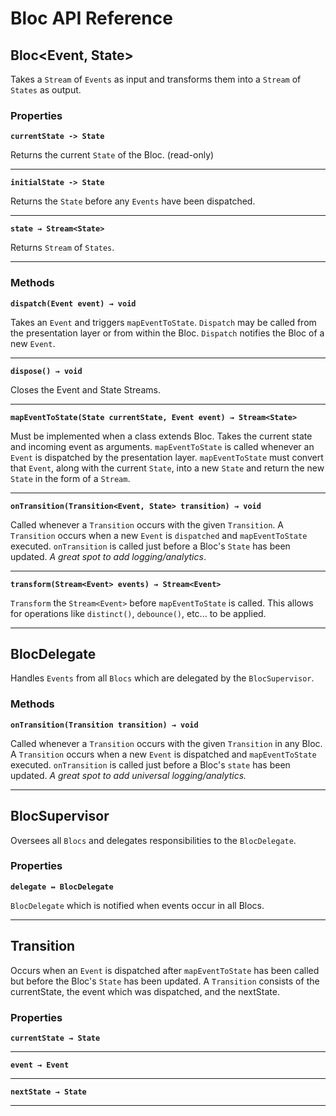 # Bloc API Reference

## Bloc<Event, State>

Takes a `Stream` of `Events` as input and transforms them into a `Stream` of `States` as output.

### Properties

**`currentState -> State`**

Returns the current `State` of the Bloc. (read-only)

---

**`initialState -> State`**

Returns the `State` before any `Events` have been dispatched.

---

**`state → Stream<State>`**

Returns `Stream` of `States`.

---

### Methods

**`dispatch(Event event) → void`**

Takes an `Event` and triggers `mapEventToState`. `Dispatch` may be called from the presentation layer or from within the Bloc. `Dispatch` notifies the Bloc of a new `Event`.

---

**`dispose() → void`**

Closes the Event and State Streams.

---

**`mapEventToState(State currentState, Event event) → Stream<State>`**

Must be implemented when a class extends Bloc. Takes the current state and incoming event as arguments. `mapEventToState` is called whenever an `Event` is dispatched by the presentation layer. `mapEventToState` must convert that `Event`, along with the current `State`, into a new `State` and return the new `State` in the form of a `Stream`.

---

**`onTransition(Transition<Event, State> transition) → void`**

Called whenever a `Transition` occurs with the given `Transition`. A `Transition` occurs when a new `Event` is `dispatched` and `mapEventToState` executed. `onTransition` is called just before a Bloc's `State` has been updated. _A great spot to add logging/analytics_.

---

**`transform(Stream<Event> events) → Stream<Event>`**

`Transform` the `Stream<Event>` before `mapEventToState` is called. This allows for operations like `distinct()`, `debounce()`, etc... to be applied.

---

## BlocDelegate

Handles `Events` from all `Blocs` which are delegated by the `BlocSupervisor`.

### Methods

**`onTransition(Transition transition) → void`**

Called whenever a `Transition` occurs with the given `Transition` in any Bloc. A `Transition` occurs when a new `Event` is dispatched and `mapEventToState` executed. `onTransition` is called just before a Bloc's `state` has been updated. _A great spot to add universal logging/analytics._

---

## BlocSupervisor

Oversees all `Blocs` and delegates responsibilities to the `BlocDelegate`.

### Properties

**`delegate ↔ BlocDelegate`**

`BlocDelegate` which is notified when events occur in all Blocs.

---

## Transition

Occurs when an `Event` is dispatched after `mapEventToState` has been called but before the Bloc's `State` has been updated. A `Transition` consists of the currentState, the event which was dispatched, and the nextState.

### Properties

**`currentState → State`**

---

**`event → Event`**

---

**`nextState → State`**

---
